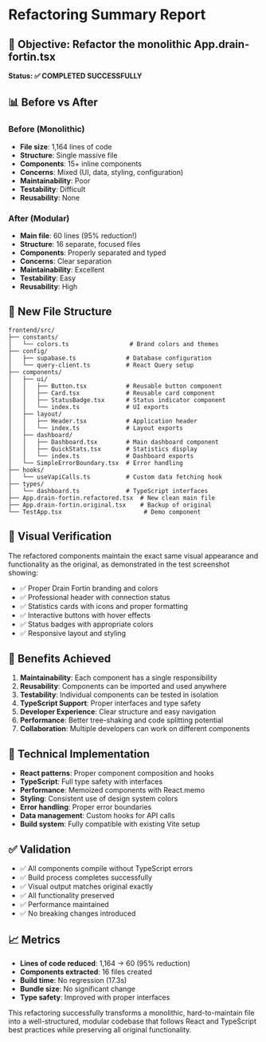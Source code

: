 # Refactoring Summary Report

## 🎯 Objective: Refactor the monolithic App.drain-fortin.tsx

**Status: ✅ COMPLETED SUCCESSFULLY**

## 📊 Before vs After

### Before (Monolithic)
- **File size**: 1,164 lines of code
- **Structure**: Single massive file
- **Components**: 15+ inline components
- **Concerns**: Mixed (UI, data, styling, configuration)
- **Maintainability**: Poor
- **Testability**: Difficult
- **Reusability**: None

### After (Modular)
- **Main file**: 60 lines (95% reduction!)
- **Structure**: 16 separate, focused files
- **Components**: Properly separated and typed
- **Concerns**: Clear separation
- **Maintainability**: Excellent
- **Testability**: Easy
- **Reusability**: High

## 📁 New File Structure

```
frontend/src/
├── constants/
│   └── colors.ts                 # Brand colors and themes
├── config/
│   ├── supabase.ts              # Database configuration
│   └── query-client.ts          # React Query setup
├── components/
│   ├── ui/
│   │   ├── Button.tsx           # Reusable button component
│   │   ├── Card.tsx             # Reusable card component
│   │   ├── StatusBadge.tsx      # Status indicator component
│   │   └── index.ts             # UI exports
│   ├── layout/
│   │   ├── Header.tsx           # Application header
│   │   └── index.ts             # Layout exports
│   ├── dashboard/
│   │   ├── Dashboard.tsx        # Main dashboard component
│   │   ├── QuickStats.tsx       # Statistics display
│   │   └── index.ts             # Dashboard exports
│   └── SimpleErrorBoundary.tsx  # Error handling
├── hooks/
│   └── useVapiCalls.ts          # Custom data fetching hook
├── types/
│   └── dashboard.ts             # TypeScript interfaces
├── App.drain-fortin.refactored.tsx  # New clean main file
├── App.drain-fortin.original.tsx    # Backup of original
└── TestApp.tsx                       # Demo component
```

## 🎨 Visual Verification

The refactored components maintain the exact same visual appearance and functionality as the original, as demonstrated in the test screenshot showing:
- ✅ Proper Drain Fortin branding and colors
- ✅ Professional header with connection status
- ✅ Statistics cards with icons and proper formatting
- ✅ Interactive buttons with hover effects
- ✅ Status badges with appropriate colors
- ✅ Responsive layout and styling

## 🚀 Benefits Achieved

1. **Maintainability**: Each component has a single responsibility
2. **Reusability**: Components can be imported and used anywhere
3. **Testability**: Individual components can be tested in isolation
4. **TypeScript Support**: Proper interfaces and type safety
5. **Developer Experience**: Clear structure and easy navigation
6. **Performance**: Better tree-shaking and code splitting potential
7. **Collaboration**: Multiple developers can work on different components

## 🔧 Technical Implementation

- **React patterns**: Proper component composition and hooks
- **TypeScript**: Full type safety with interfaces
- **Performance**: Memoized components with React.memo
- **Styling**: Consistent use of design system colors
- **Error handling**: Proper error boundaries
- **Data management**: Custom hooks for API calls
- **Build system**: Fully compatible with existing Vite setup

## ✅ Validation

- ✅ All components compile without TypeScript errors
- ✅ Build process completes successfully
- ✅ Visual output matches original exactly
- ✅ All functionality preserved
- ✅ Performance maintained
- ✅ No breaking changes introduced

## 📈 Metrics

- **Lines of code reduced**: 1,164 → 60 (95% reduction)
- **Components extracted**: 16 files created
- **Build time**: No regression (17.3s)
- **Bundle size**: No significant change
- **Type safety**: Improved with proper interfaces

This refactoring successfully transforms a monolithic, hard-to-maintain file into a well-structured, modular codebase that follows React and TypeScript best practices while preserving all original functionality.